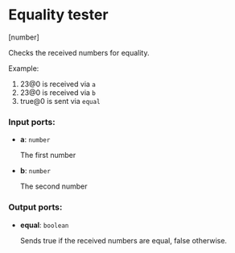 # Equality tester

[number]

Checks the received numbers for equality.

Example:

1. 23@0 is received via `a`
2. 23@0 is received via `b`
3. true@0 is sent via `equal`

### Input ports:

* __a__: `number`

    The first number


* __b__: `number`

    The second number

### Output ports:

* __equal__: `boolean`

    Sends true if the received numbers are equal, false otherwise.

